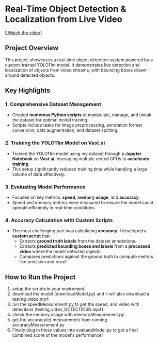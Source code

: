 # Real-Time Object Detection & Localization from Live Video

[![Watch the video]](https://youtu.be/fvSChit6Bng)

## Project Overview

This project showcases a real-time object detection system powered by a custom-trained YOLO11m model. It demonstrates live detection and localization of objects from video streams, with bounding boxes drawn around detected objects.

## Key Highlights

### 1. **Comprehensive Dataset Management**

- Created **numerous Python scripts** to manipulate, manage, and tweak the dataset for optimal model training.
- Scripts include tasks for image preprocessing, annotation format conversion, data augmentation, and dataset splitting.

### 2. **Training the YOLO11m Model on Vast.ai**

- Trained the YOLO11m model using my dataset through a **Jupyter Notebook** on **Vast.ai**, leveraging multiple rented GPUs to **accelerate training**.
- This setup significantly reduced training time while handling a large volume of data effectively.

### 3. **Evaluating Model Performance**

- Focused on key metrics: **speed, memory usage**, and **accuracy**.
- Speed and memory metrics were measured to ensure the model could operate efficiently in real-time conditions.

### 4. **Accuracy Calculation with Custom Scripts**

- The most challenging part was calculating **accuracy**. I developed a **custom script** that:
  - Extracts **ground truth labels** from the dataset annotations.
  - Extracts **predicted bounding boxes and labels** from a **processed video** where the model detected objects.
  - Compares predictions against the ground truth to compute metrics like precision and recall.

## How to Run the Project

1. setup the scripts in your enviroment.
2. download the model (downloadModel.py) and it will also download a testing_video.mp4
3. run the speedMeasurement.py to get the speed, and video with detections (testing_video_DETECTIOSN.mp4)
4. check the memory usage with memoryMeasurement.py
5. get the accuracy(e) measurement from running accuracyMeasurement.py
6. Finally plug in those values into evaluateModel.py to get a final combined score of the model's performance!
